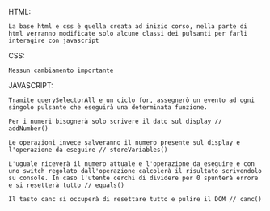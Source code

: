 HTML:

    La base html e css è quella creata ad inizio corso, nella parte di html verranno modificate solo alcune classi dei pulsanti per farli interagire con javascript

CSS: 

    Nessun cambiamento importante

JAVASCRIPT: 

    Tramite querySelectorAll e un ciclo for, assegnerò un evento ad ogni singolo pulsante che eseguirà una determinata funzione.

    Per i numeri bisognerà solo scrivere il dato sul display // addNumber()

    Le operazioni invece salveranno il numero presente sul display e l'operazione da eseguire // storeVariables()

    L'uguale riceverà il numero attuale e l'operazione da eseguire e con uno switch regolato dall'operazione calcolerà il risultato scrivendolo su console. In caso l'utente cerchi di dividere per 0 spunterà errore e si resetterà tutto // equals()

    Il tasto canc si occuperà di resettare tutto e pulire il DOM // canc()
